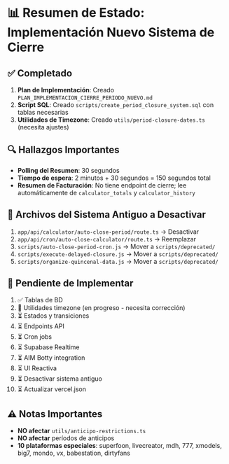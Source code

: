 # 📊 Resumen de Estado: Implementación Nuevo Sistema de Cierre

## ✅ Completado

1. **Plan de Implementación**: Creado `PLAN_IMPLEMENTACION_CIERRE_PERIODO_NUEVO.md`
2. **Script SQL**: Creado `scripts/create_period_closure_system.sql` con tablas necesarias
3. **Utilidades de Timezone**: Creado `utils/period-closure-dates.ts` (necesita ajustes)

## 🔍 Hallazgos Importantes

- **Polling del Resumen**: 30 segundos
- **Tiempo de espera**: 2 minutos + 30 segundos = 150 segundos total
- **Resumen de Facturación**: No tiene endpoint de cierre; lee automáticamente de `calculator_totals` y `calculator_history`

## 📁 Archivos del Sistema Antiguo a Desactivar

1. `app/api/calculator/auto-close-period/route.ts` → Desactivar
2. `app/api/cron/auto-close-calculator/route.ts` → Reemplazar
3. `scripts/auto-close-period-cron.js` → Mover a `scripts/deprecated/`
4. `scripts/execute-delayed-closure.js` → Mover a `scripts/deprecated/`
5. `scripts/organize-quincenal-data.js` → Mover a `scripts/deprecated/`

## 🚧 Pendiente de Implementar

1. ✅ Tablas de BD
2. 🔄 Utilidades timezone (en progreso - necesita corrección)
3. ⏳ Estados y transiciones
4. ⏳ Endpoints API
5. ⏳ Cron jobs
6. ⏳ Supabase Realtime
7. ⏳ AIM Botty integration
8. ⏳ UI Reactiva
9. ⏳ Desactivar sistema antiguo
10. ⏳ Actualizar vercel.json

## ⚠️ Notas Importantes

- **NO afectar** `utils/anticipo-restrictions.ts`
- **NO afectar** períodos de anticipos
- **10 plataformas especiales**: superfoon, livecreator, mdh, 777, xmodels, big7, mondo, vx, babestation, dirtyfans

